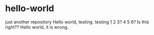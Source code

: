 # hello-world
just another repository
Hello world, testing. testing 1 2 3? 4 5 6? Is this right??
Hello world, it is wrong. 
